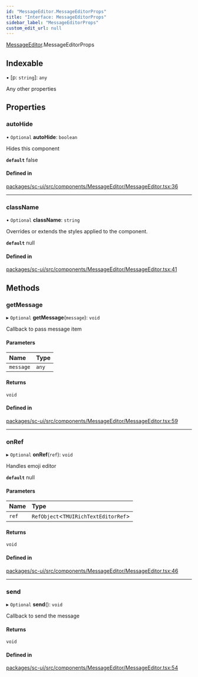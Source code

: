 ```yaml
---
id: "MessageEditor.MessageEditorProps"
title: "Interface: MessageEditorProps"
sidebar_label: "MessageEditorProps"
custom_edit_url: null
---
```


[MessageEditor](../modules/MessageEditor).MessageEditorProps

## Indexable

▪ [p: `string`]: `any`

Any other properties

## Properties

### autoHide

• `Optional` **autoHide**: `boolean`

Hides this component

**`default`** false

#### Defined in

[packages/sc-ui/src/components/MessageEditor/MessageEditor.tsx:36](https://github.com/selfcommunity/community-ui/blob/0c5b0c7/packages/sc-ui/src/components/MessageEditor/MessageEditor.tsx#L36)

___

### className

• `Optional` **className**: `string`

Overrides or extends the styles applied to the component.

**`default`** null

#### Defined in

[packages/sc-ui/src/components/MessageEditor/MessageEditor.tsx:41](https://github.com/selfcommunity/community-ui/blob/0c5b0c7/packages/sc-ui/src/components/MessageEditor/MessageEditor.tsx#L41)

## Methods

### getMessage

▸ `Optional` **getMessage**(`message`): `void`

Callback to pass message item

#### Parameters

| Name | Type |
| :------ | :------ |
| `message` | `any` |

#### Returns

`void`

#### Defined in

[packages/sc-ui/src/components/MessageEditor/MessageEditor.tsx:59](https://github.com/selfcommunity/community-ui/blob/0c5b0c7/packages/sc-ui/src/components/MessageEditor/MessageEditor.tsx#L59)

___

### onRef

▸ `Optional` **onRef**(`ref`): `void`

Handles emoji editor

**`default`** null

#### Parameters

| Name | Type |
| :------ | :------ |
| `ref` | `RefObject`<`TMUIRichTextEditorRef`\> |

#### Returns

`void`

#### Defined in

[packages/sc-ui/src/components/MessageEditor/MessageEditor.tsx:46](https://github.com/selfcommunity/community-ui/blob/0c5b0c7/packages/sc-ui/src/components/MessageEditor/MessageEditor.tsx#L46)

___

### send

▸ `Optional` **send**(): `void`

Callback to send the message

#### Returns

`void`

#### Defined in

[packages/sc-ui/src/components/MessageEditor/MessageEditor.tsx:54](https://github.com/selfcommunity/community-ui/blob/0c5b0c7/packages/sc-ui/src/components/MessageEditor/MessageEditor.tsx#L54)
